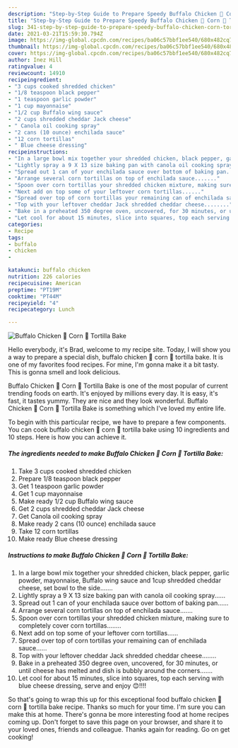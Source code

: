 ```yaml
---
description: "Step-by-Step Guide to Prepare Speedy Buffalo Chicken 🐔 Corn 🌽 Tortilla Bake"
title: "Step-by-Step Guide to Prepare Speedy Buffalo Chicken 🐔 Corn 🌽 Tortilla Bake"
slug: 341-step-by-step-guide-to-prepare-speedy-buffalo-chicken-corn-tortilla-bake
date: 2021-03-21T15:59:30.794Z
image: https://img-global.cpcdn.com/recipes/ba06c57bbf1ee540/680x482cq70/buffalo-chicken-🐔-corn-🌽-tortilla-bake-recipe-main-photo.jpg
thumbnail: https://img-global.cpcdn.com/recipes/ba06c57bbf1ee540/680x482cq70/buffalo-chicken-🐔-corn-🌽-tortilla-bake-recipe-main-photo.jpg
cover: https://img-global.cpcdn.com/recipes/ba06c57bbf1ee540/680x482cq70/buffalo-chicken-🐔-corn-🌽-tortilla-bake-recipe-main-photo.jpg
author: Inez Hill
ratingvalue: 4
reviewcount: 14910
recipeingredient:
- "3 cups cooked shredded chicken"
- "1/8 teaspoon black pepper"
- "1 teaspoon garlic powder"
- "1 cup mayonnaise"
- "1/2 cup Buffalo wing sauce"
- "2 cups shredded cheddar Jack cheese"
- " Canola oil cooking spray"
- "2 cans (10 ounce) enchilada sauce"
- "12 corn tortillas"
- " Blue cheese dressing"
recipeinstructions:
- "In a large bowl mix together your shredded chicken, black pepper, garlic powder, mayonnaise, Buffalo wing sauce and 1cup shredded cheddar cheese, set bowl to the side......."
- "Lightly spray a 9 X 13 size baking pan with canola oil cooking spray......"
- "Spread out 1 can of your enchilada sauce over bottom of baking pan......"
- "Arrange several corn tortillas on top of enchilada sauce......."
- "Spoon over corn tortillas your shredded chicken mixture, making sure to completely cover corn tortillas........"
- "Next add on top some of your leftover corn tortillas......"
- "Spread over top of corn tortillas your remaining can of enchilada sauce......"
- "Top with your leftover cheddar Jack shredded cheddar cheese........"
- "Bake in a preheated 350 degree oven, uncovered, for 30 minutes, or until cheese has melted and dish is bubbly around the corners......."
- "Let cool for about 15 minutes, slice into squares, top each serving with blue cheese dressing, serve and enjoy 😊!!!!"
categories:
- Recipe
tags:
- buffalo
- chicken
- 

katakunci: buffalo chicken  
nutrition: 226 calories
recipecuisine: American
preptime: "PT19M"
cooktime: "PT44M"
recipeyield: "4"
recipecategory: Lunch

---
```



![Buffalo Chicken 🐔 Corn 🌽 Tortilla Bake](https://img-global.cpcdn.com/recipes/ba06c57bbf1ee540/680x482cq70/buffalo-chicken-🐔-corn-🌽-tortilla-bake-recipe-main-photo.jpg)

Hello everybody, it's Brad, welcome to my recipe site. Today, I will show you a way to prepare a special dish, buffalo chicken 🐔 corn 🌽 tortilla bake. It is one of my favorites food recipes. For mine, I'm gonna make it a bit tasty. This is gonna smell and look delicious.

Buffalo Chicken 🐔 Corn 🌽 Tortilla Bake is one of the most popular of current trending foods on earth. It's enjoyed by millions every day. It is easy, it's fast, it tastes yummy. They are nice and they look wonderful. Buffalo Chicken 🐔 Corn 🌽 Tortilla Bake is something which I've loved my entire life.




To begin with this particular recipe, we have to prepare a few components. You can cook buffalo chicken 🐔 corn 🌽 tortilla bake using 10 ingredients and 10 steps. Here is how you can achieve it.

<!--inarticleads1-->

##### The ingredients needed to make Buffalo Chicken 🐔 Corn 🌽 Tortilla Bake:

1. Take 3 cups cooked shredded chicken
1. Prepare 1/8 teaspoon black pepper
1. Get 1 teaspoon garlic powder
1. Get 1 cup mayonnaise
1. Make ready 1/2 cup Buffalo wing sauce
1. Get 2 cups shredded cheddar Jack cheese
1. Get  Canola oil cooking spray
1. Make ready 2 cans (10 ounce) enchilada sauce
1. Take 12 corn tortillas
1. Make ready  Blue cheese dressing




<!--inarticleads2-->

##### Instructions to make Buffalo Chicken 🐔 Corn 🌽 Tortilla Bake:

1. In a large bowl mix together your shredded chicken, black pepper, garlic powder, mayonnaise, Buffalo wing sauce and 1cup shredded cheddar cheese, set bowl to the side.......
1. Lightly spray a 9 X 13 size baking pan with canola oil cooking spray......
1. Spread out 1 can of your enchilada sauce over bottom of baking pan......
1. Arrange several corn tortillas on top of enchilada sauce.......
1. Spoon over corn tortillas your shredded chicken mixture, making sure to completely cover corn tortillas........
1. Next add on top some of your leftover corn tortillas......
1. Spread over top of corn tortillas your remaining can of enchilada sauce......
1. Top with your leftover cheddar Jack shredded cheddar cheese........
1. Bake in a preheated 350 degree oven, uncovered, for 30 minutes, or until cheese has melted and dish is bubbly around the corners.......
1. Let cool for about 15 minutes, slice into squares, top each serving with blue cheese dressing, serve and enjoy 😊!!!!




So that's going to wrap this up for this exceptional food buffalo chicken 🐔 corn 🌽 tortilla bake recipe. Thanks so much for your time. I'm sure you can make this at home. There's gonna be more interesting food at home recipes coming up. Don't forget to save this page on your browser, and share it to your loved ones, friends and colleague. Thanks again for reading. Go on get cooking!
